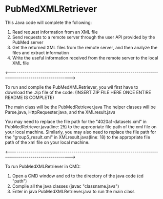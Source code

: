 # PubMedXMLRetriever
 This Java code will complete the following:
  1. Read request information from an XML file
  2. Send requests to a remote server through the user API provided by the PubMed server
  3. Get the returned XML files from the remote server, and then analyze the files and extract information
  4. Write the useful information received from the remote server to the local XML file
  
  
<------------------------------------------------------------------------------------------------------------>

To run and compile the PubMedXMLRetriever, you wil first have to download the .zip file of the code:
(INSERT ZIP FILE HERE ONCE ENTIRE README IS COMPLETE)


The main class will be the PubMedRetriever.java
The helper classes will be Parse.java, HttpRequester.java, and the XMLresult.java

You may need to replace the file path for the "4020a1-datasets.xml" in PubMedRetriever.java(line: 25) to the
appropriate file path of the xml file on your local machine.
Similarly, you may also need to replace the file path for the "group5_result.xml" in XMLresult.java(line: 18) to the
appropriate file path of the xml file on your local machine.

<------------------------------------------------------------------------------------------------------------>

To run PubMedXMLRetriever in CMD:

1. Open a CMD window and cd to the directory of the java code (cd "path")
2. Compile all the java classes (javac "classname.java")
3. Enter in java PubMedXMLRetriever.java to run the main class
